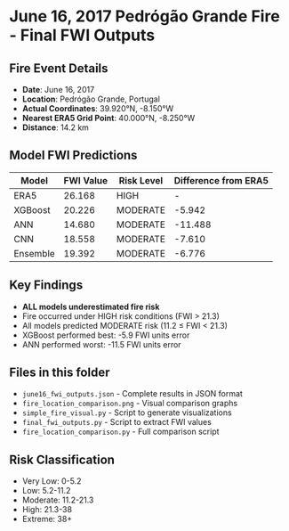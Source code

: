 # June 16, 2017 Pedrógão Grande Fire - Final FWI Outputs

## Fire Event Details
- **Date**: June 16, 2017
- **Location**: Pedrógão Grande, Portugal
- **Actual Coordinates**: 39.920°N, -8.150°W
- **Nearest ERA5 Grid Point**: 40.000°N, -8.250°W
- **Distance**: 14.2 km

## Model FWI Predictions

| Model | FWI Value | Risk Level | Difference from ERA5 |
|-------|-----------|------------|---------------------|
| ERA5 | 26.168 | HIGH | - |
| XGBoost | 20.226 | MODERATE | -5.942 |
| ANN | 14.680 | MODERATE | -11.488 |
| CNN | 18.558 | MODERATE | -7.610 |
| Ensemble | 19.392 | MODERATE | -6.776 |

## Key Findings
- **ALL models underestimated fire risk**
- Fire occurred under HIGH risk conditions (FWI > 21.3)
- All models predicted MODERATE risk (11.2 ≤ FWI < 21.3)
- XGBoost performed best: -5.9 FWI units error
- ANN performed worst: -11.5 FWI units error

## Files in this folder
- `june16_fwi_outputs.json` - Complete results in JSON format
- `fire_location_comparison.png` - Visual comparison graphs
- `simple_fire_visual.py` - Script to generate visualizations
- `final_fwi_outputs.py` - Script to extract FWI values
- `fire_location_comparison.py` - Full comparison script

## Risk Classification
- Very Low: 0-5.2
- Low: 5.2-11.2  
- Moderate: 11.2-21.3
- High: 21.3-38
- Extreme: 38+